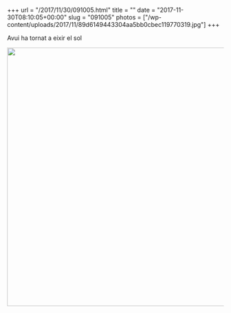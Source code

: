 +++
url = "/2017/11/30/091005.html"
title = ""
date = "2017-11-30T08:10:05+00:00"
slug = "091005"
photos = ["/wp-content/uploads/2017/11/89d6149443304aa5bb0cbec119770319.jpg"]
+++

Avui ha tornat a eixir el sol

<img src="/wp-content/uploads/2017/11/89d6149443304aa5bb0cbec119770319.jpg" width="600" height="600" />
